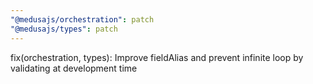 ```yaml
---
"@medusajs/orchestration": patch
"@medusajs/types": patch
---
```


fix(orchestration, types): Improve fieldAlias and prevent infinite loop by validating at development time
